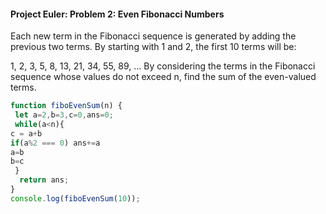 
#### Project Euler: Problem 2: Even Fibonacci Numbers
Each new term in the Fibonacci sequence is generated by adding the previous two terms. By starting with 1 and 2, the first 10 terms will be:

1, 2, 3, 5, 8, 13, 21, 34, 55, 89, ...
By considering the terms in the Fibonacci sequence whose values do not exceed n, find the sum of the even-valued terms.

```javascript
function fiboEvenSum(n) {
 let a=2,b=3,c=0,ans=0;
 while(a<n){
c = a+b
if(a%2 === 0) ans+=a
a=b
b=c
 }
  return ans;
}
console.log(fiboEvenSum(10));

```
